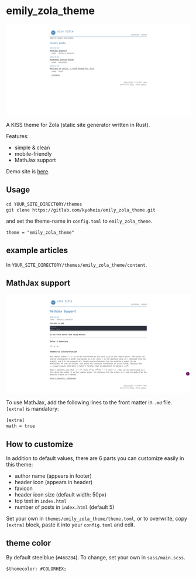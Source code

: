 # emily_zola_theme

![screenshot01](static/images/ss01.png)

A KISS theme for Zola (static site generator written in Rust). 

Features:
- simple & clean
- mobile-friendly
- MathJax support

Demo site is [here](https://emily-zola-theme.netlify.app/).

## Usage

```
cd YOUR_SITE_DIRECTORY/themes
git clone https://gitlab.com/kyoheiu/emily_zola_theme.git
```

and set the theme-name in `config.toml` to `emily_zola_theme`.

```
theme = "emily_zola_theme"
```

## example articles

In `YOUR_SITE_DIRECTORY/themes/emily_zola_theme/content`.

## MathJax support

![screenshot03](static/images/ss02.png)

To use MathJax, add the following lines to the front matter in `.md` file. `[extra]` is mandatory:

```
[extra]
math = true
```

## How to customize
In addition to default values, there are 6 parts you can customize easily in this theme:

- author name (appears in footer)
- header icon (appears in header)
- favicon
- header icon size (default width: 50px)
- top text in `index.html`
- number of posts in `index.html` (default 5)

Set your own in `themes/emily_zola_theme/theme.toml`, or to overwrite, copy `[extra]` block, paste it into your `config.toml` and edit.

## theme color
By default steelblue (`#4682B4`). To change, set your own in `sass/main.scss`.

```
$themecolor: #COLORHEX;
```
